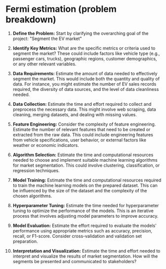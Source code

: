 # Fermi estimation (problem breakdown)

1. **Define the Problem:**
Start by clarifying the overarching goal of the project: "Segment the EV market"

2. **Identify Key Metrics:** 
What are the specific metrics or criteria used to segment the market? These could include factors like vehicle type (e.g., passenger cars, trucks), geographic regions, customer demographics, or any other relevant variables.

3. **Data Requirements:**
Estimate the amount of data needed to effectively segment the market. This would include both the quantity and quality of data. For instance, you might estimate the number of EV sales records required, the diversity of data sources, and the level of data cleanliness needed.

4. **Data Collection:**
Estimate the time and effort required to collect and preprocess the necessary data. This might involve web scraping, data cleaning, merging datasets, and dealing with missing values.

5. **Feature Engineering:**
Consider the complexity of feature engineering. Estimate the number of relevant features that need to be created or extracted from the raw data. This could include engineering features from vehicle specifications, user behavior, or external factors like weather or economic indicators.

6. **Algorithm Selection:**
Estimate the time and computational resources needed to choose and implement suitable machine learning algorithms for market segmentation. This could involve clustering, classification, or regression techniques.

7. **Model Training:**
Estimate the time and computational resources required to train the machine learning models on the prepared dataset. This can be influenced by the size of the dataset and the complexity of the chosen algorithms.

8. **Hyperparameter Tuning:**
Estimate the time needed for hyperparameter tuning to optimize the performance of the models. This is an iterative process that involves adjusting model parameters to improve accuracy.

9. **Model Evaluation:**
Estimate the effort required to evaluate the models' performance using appropriate metrics such as accuracy, precision, recall, or F1-score. Consider cross-validation and validation set preparation.

10. **Interpretation and Visualization:**
Estimate the time and effort needed to interpret and visualize the results of market segmentation. How will the segments be presented and communicated to stakeholders?